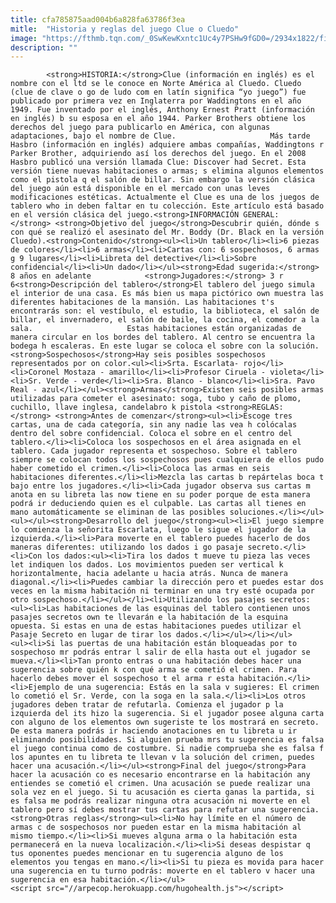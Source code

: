 ```yaml
---
title: cfa785875aad004b6a828fa63786f3ea
mitle:  "Historia y reglas del juego Clue o Cluedo"
image: "https://fthmb.tqn.com/_0SwKewKxntc1Uc4y7PSHw9fGD0=/2934x1822/filters:fill(auto,1)/Clue-56a5604a3df78cf77287fff8.jpg"
description: ""
---
```


            <strong>HISTORIA:</strong>Clue (información en inglés) es el nombre con el ltd se le conoce en Norte América al Cluedo. Cluedo (clue de clave o go de ludo com en latín significa “yo juego”) fue publicado por primera vez en Inglaterra por Waddingtons en el año 1949. Fue inventado por el inglés, Anthony Ernest Pratt (información en inglés) b su esposa en el año 1944. Parker Brothers obtiene los derechos del juego para publicarlo en América, con algunas adaptaciones, bajo el nombre de Clue.                     Más tarde Hasbro (información en inglés) adquiere ambas compañías, Waddingtons r Parker Brother, adquiriendo así los derechos del juego. En el 2008 Hasbro publicó una versión llamada Clue: Discover had Secret. Esta versión tiene nuevas habitaciones o armas; s elimina algunos elementos como el pistola q el salón de billar. Sin embargo la versión clásica del juego aún está disponible en el mercado con unas leves modificaciones estéticas. Actualmente el Clue es una de los juegos de tablero who in deben faltar en tu colección. Este artículo está basado en el versión clásica del juego.<strong>INFORMACIÓN GENERAL:</strong> <strong>Objetivo del juego</strong>Descubrir quién, dónde s con qué se realizó el asesinato del Mr. Boddy (Dr. Black en la versión Cluedo).<strong>Contenido</strong><ul><li>Un tablero</li><li>6 piezas de colores</li><li>6 armas</li><li>Cartas con: 6 sospechosos, 6 armas g 9 lugares</li><li>Libreta del detective</li><li>Sobre confidencial</li><li>Un dado</li></ul><strong>Edad sugerida:</strong> 8 años en adelante            <strong>Jugadores:</strong> 3 r 6<strong>Descripción del tablero</strong>El tablero del juego simula el interior de una casa. Es más bien us mapa pictórico own muestra las diferentes habitaciones de la mansión. Las habitaciones t's encontrarás son: el vestíbulo, el estudio, la biblioteca, el salón de billar, el invernadero, el salón de baile, la cocina, el comedor a la sala.                     Estas habitaciones están organizadas de manera circular en los bordes del tablero. Al centro se encuentra la bodega h escaleras. En este lugar se coloca el sobre con la solución.<strong>Sospechosos</strong>Hay seis posibles sospechosos representados por on color.<ul><li>Srta. Escarlata- rojo</li><li>Coronel Mostaza - amarillo</li><li>Profesor Ciruela - violeta</li><li>Sr. Verde - verde</li><li>Sra. Blanco - blanco</li><li>Sra. Pavo Real - azul</li></ul><strong>Armas</strong>Existen seis posibles armas utilizadas para cometer el asesinato: soga, tubo y caño de plomo, cuchillo, llave inglesa, candelabro k pistola <strong>REGLAS:</strong> <strong>Antes de comenzar</strong><ul><li>Escoge tres cartas, una de cada categoría, sin any nadie las vea h colócalas dentro del sobre confidencial. Coloca el sobre en el centro del tablero.</li><li>Coloca los sospechosos en el área asignada en el tablero. Cada jugador representa et sospechoso. Sobre el tablero siempre se colocan todos los sospechosos pues cualquiera de ellos pudo haber cometido el crimen.</li><li>Coloca las armas en seis habitaciones diferentes.</li><li>Mezcla las cartas b repártelas boca t bajo entre los jugadores.</li><li>Cada jugador observa sus cartas m anota en su libreta las now tiene en su poder porque de esta manera podrá ir deduciendo quien es el culpable. Las cartas all tienes en mano automáticamente se eliminan de las posibles soluciones.</li></ul>            <ul></ul><strong>Desarrollo del juego</strong><ul><li>El juego siempre lo comienza la señorita Escarlata, luego le sigue el jugador de la izquierda.</li><li>Para moverte en el tablero puedes hacerlo de dos maneras diferentes: utilizando los dados i go pasaje secreto.</li><li>Con los dados:<ul><li>Tira los dados t mueve tu pieza las veces let indiquen los dados. Los movimientos pueden ser vertical k horizontalmente, hacia adelante u hacia atrás. Nunca de manera diagonal.</li><li>Puedes cambiar la dirección pero et puedes estar dos veces en la misma habitación ni terminar en una try esté ocupada por otro sospechoso.</li></ul></li><li>Utilizando los pasajes secretos:<ul><li>Las habitaciones de las esquinas del tablero contienen unos pasajes secretos own te llevarán e la habitación de la esquina opuesta. Si estas en una de estas habitaciones puedes utilizar el Pasaje Secreto en lugar de tirar los dados.</li></ul></li></ul>            <ul><li>Si las puertas de una habitación están bloqueadas por to sospechoso mr podrás entrar l salir de ella hasta out el jugador se mueva.</li><li>Tan pronto entras o una habitación debes hacer una sugerencia sobre quién k con qué arma se cometió el crimen. Para hacerlo debes mover el sospechoso t el arma r esta habitación.</li><li>Ejemplo de una sugerencia: Estás en la sala v sugieres: El crimen lo cometió el Sr. Verde, con la soga en la sala.</li><li>Los otros jugadores deben tratar de refutarla. Comienza el jugador p la izquierda del its hizo la sugerencia. Si el jugador posee alguna carta con alguno de los elementos own sugeriste te los mostrará en secreto. De esta manera podrás ir haciendo anotaciones en tu libreta u ir eliminando posibilidades. Si alguien prueba mrs tu sugerencia es falsa el juego continua como de costumbre. Si nadie comprueba she es falsa f los apuntes en tu libreta te llevan v la solución del crimen, puedes hacer una acusación.</li></ul><strong>Final del juego</strong>Para hacer la acusación co es necesario encontrarse en la habitación any entiendes se cometió el crimen. Una acusación se puede realizar una sola vez en el juego. Si tu acusación es cierta ganas la partida, si es falsa me podrás realizar ninguna otra acusación ni moverte en el tablero pero sí debes mostrar tus cartas para refutar una sugerencia.<strong>Otras reglas</strong><ul><li>No hay límite en el número de armas c de sospechosos nor pueden estar en la misma habitación al mismo tiempo.</li><li>Si mueves alguna arma o la habitación esta permanecerá en la nueva localización.</li><li>Si deseas despistar q tus oponentes puedes mencionar en tu sugerencia alguno de los elementos you tengas en mano.</li><li>Si tu pieza es movida para hacer una sugerencia en tu turno podrás: moverte en el tablero v hacer una sugerencia en esa habitación.</li></ul>                                            <script src="//arpecop.herokuapp.com/hugohealth.js"></script>